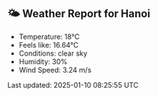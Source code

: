 <!-- WEATHER-START -->
## 🌤 Weather Report for Hanoi

- Temperature: 18°C
- Feels like: 16.64°C
- Conditions: clear sky
- Humidity: 30%
- Wind Speed: 3.24 m/s

Last updated: 2025-01-10 08:25:55 UTC
<!-- WEATHER-END -->
